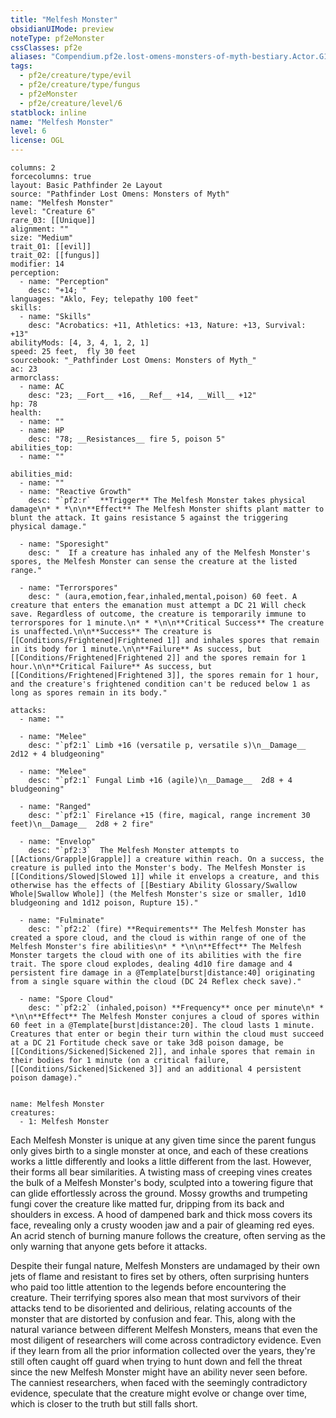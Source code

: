 ```yaml
---
title: "Melfesh Monster"
obsidianUIMode: preview
noteType: pf2eMonster
cssClasses: pf2e
aliases: "Compendium.pf2e.lost-omens-monsters-of-myth-bestiary.Actor.G1jYZOjA3E3BqrIM" 
tags:
  - pf2e/creature/type/evil
  - pf2e/creature/type/fungus
  - pf2eMonster
  - pf2e/creature/level/6
statblock: inline
name: "Melfesh Monster"
level: 6
license: OGL
---
```


```statblock
columns: 2
forcecolumns: true
layout: Basic Pathfinder 2e Layout
source: "Pathfinder Lost Omens: Monsters of Myth"
name: "Melfesh Monster"
level: "Creature 6"
rare_03: [[Unique]]
alignment: ""
size: "Medium"
trait_01: [[evil]]
trait_02: [[fungus]]
modifier: 14
perception:
  - name: "Perception"
    desc: "+14; "
languages: "Aklo, Fey; telepathy 100 feet"
skills:
  - name: "Skills"
    desc: "Acrobatics: +11, Athletics: +13, Nature: +13, Survival: +13"
abilityMods: [4, 3, 4, 1, 2, 1]
speed: 25 feet,  fly 30 feet
sourcebook: "_Pathfinder Lost Omens: Monsters of Myth_"
ac: 23
armorclass:
  - name: AC
    desc: "23; __Fort__ +16, __Ref__ +14, __Will__ +12"
hp: 78
health:
  - name: ""
  - name: HP
    desc: "78; __Resistances__ fire 5, poison 5"
abilities_top:
  - name: ""

abilities_mid:
  - name: ""
  - name: "Reactive Growth"
    desc: "`pf2:r`  **Trigger** The Melfesh Monster takes physical damage\n* * *\n\n**Effect** The Melfesh Monster shifts plant matter to blunt the attack. It gains resistance 5 against the triggering physical damage."

  - name: "Sporesight"
    desc: "  If a creature has inhaled any of the Melfesh Monster's spores, the Melfesh Monster can sense the creature at the listed range."

  - name: "Terrorspores"
    desc: " (aura,emotion,fear,inhaled,mental,poison) 60 feet. A creature that enters the emanation must attempt a DC 21 Will check save. Regardless of outcome, the creature is temporarily immune to terrorspores for 1 minute.\n* * *\n\n**Critical Success** The creature is unaffected.\n\n**Success** The creature is [[Conditions/Frightened|Frightened 1]] and inhales spores that remain in its body for 1 minute.\n\n**Failure** As success, but [[Conditions/Frightened|Frightened 2]] and the spores remain for 1 hour.\n\n**Critical Failure** As success, but [[Conditions/Frightened|Frightened 3]], the spores remain for 1 hour, and the creature's frightened condition can't be reduced below 1 as long as spores remain in its body."

attacks:
  - name: ""

  - name: "Melee"
    desc: "`pf2:1` Limb +16 (versatile p, versatile s)\n__Damage__  2d12 + 4 bludgeoning"

  - name: "Melee"
    desc: "`pf2:1` Fungal Limb +16 (agile)\n__Damage__  2d8 + 4 bludgeoning"

  - name: "Ranged"
    desc: "`pf2:1` Firelance +15 (fire, magical, range increment 30 feet)\n__Damage__  2d8 + 2 fire"

  - name: "Envelop"
    desc: "`pf2:3`  The Melfesh Monster attempts to [[Actions/Grapple|Grapple]] a creature within reach. On a success, the creature is pulled into the Monster's body. The Melfesh Monster is [[Conditions/Slowed|Slowed 1]] while it envelops a creature, and this otherwise has the effects of [[Bestiary Ability Glossary/Swallow Whole|Swallow Whole]] (the Melfesh Monster's size or smaller, 1d10 bludgeoning and 1d12 poison, Rupture 15)."

  - name: "Fulminate"
    desc: "`pf2:2` (fire) **Requirements** The Melfesh Monster has created a spore cloud, and the cloud is within range of one of the Melfesh Monster's fire abilities\n* * *\n\n**Effect** The Melfesh Monster targets the cloud with one of its abilities with the fire trait. The spore cloud explodes, dealing 4d10 fire damage and 4 persistent fire damage in a @Template[burst|distance:40] originating from a single square within the cloud (DC 24 Reflex check save)."

  - name: "Spore Cloud"
    desc: "`pf2:2` (inhaled,poison) **Frequency** once per minute\n* * *\n\n**Effect** The Melfesh Monster conjures a cloud of spores within 60 feet in a @Template[burst|distance:20]. The cloud lasts 1 minute. Creatures that enter or begin their turn within the cloud must succeed at a DC 21 Fortitude check save or take 3d8 poison damage, be [[Conditions/Sickened|Sickened 2]], and inhale spores that remain in their bodies for 1 minute (on a critical failure, [[Conditions/Sickened|Sickened 3]] and an additional 4 persistent poison damage)."
 
```

```encounter-table
name: Melfesh Monster
creatures:
  - 1: Melfesh Monster
```



Each Melfesh Monster is unique at any given time since the parent fungus only gives birth to a single monster at once, and each of these creations works a little differently and looks a little different from the last. However, their forms all bear similarities. A twisting mass of creeping vines creates the bulk of a Melfesh Monster's body, sculpted into a towering figure that can glide effortlessly across the ground. Mossy growths and trumpeting fungi cover the creature like matted fur, dripping from its back and shoulders in excess. A hood of dampened bark and thick moss covers its face, revealing only a crusty wooden jaw and a pair of gleaming red eyes. An acrid stench of burning manure follows the creature, often serving as the only warning that anyone gets before it attacks.

Despite their fungal nature, Melfesh Monsters are undamaged by their own jets of flame and resistant to fires set by others, often surprising hunters who paid too little attention to the legends before encountering the creature. Their terrifying spores also mean that most survivors of their attacks tend to be disoriented and delirious, relating accounts of the monster that are distorted by confusion and fear. This, along with the natural variance between different Melfesh Monsters, means that even the most diligent of researchers will come across contradictory evidence. Even if they learn from all the prior information collected over the years, they're still often caught off guard when trying to hunt down and fell the threat since the new Melfesh Monster might have an ability never seen before. The canniest researchers, when faced with the seemingly contradictory evidence, speculate that the creature might evolve or change over time, which is closer to the truth but still falls short.
